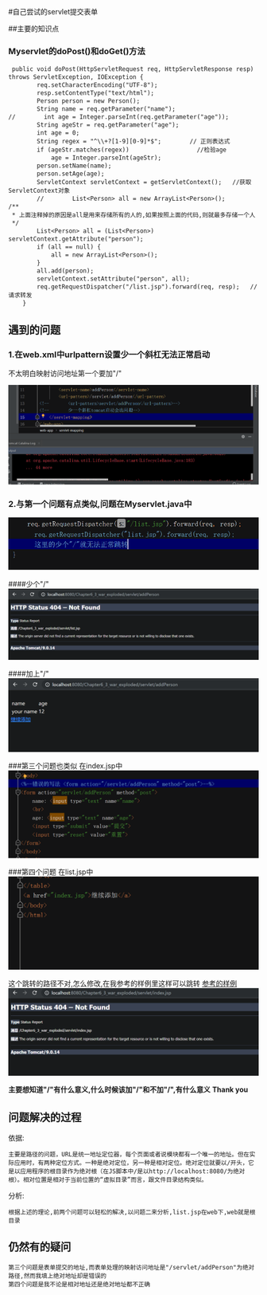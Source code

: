 #自己尝试的servlet提交表单

##主要的知识点

### Myservlet的doPost()和doGet()方法
```aidl
 public void doPost(HttpServletRequest req, HttpServletResponse resp) throws ServletException, IOException {
        req.setCharacterEncoding("UTF-8");
        resp.setContentType("text/html");
        Person person = new Person();
        String name = req.getParameter("name");
//        int age = Integer.parseInt(req.getParameter("age"));
        String ageStr = req.getParameter("age");
        int age = 0;
        String regex = "^\\+?[1-9][0-9]*$";        // 正则表达式
        if (ageStr.matches(regex))                   //检验age
            age = Integer.parseInt(ageStr);
        person.setName(name);
        person.setAge(age);
        ServletContext servletContext = getServletContext();   //获取ServletContext对象
        //        List<Person> all = new ArrayList<Person>();
/**
 * 上面注释掉的原因是all是用来存储所有的人的,如果按照上面的代码,则就最多存储一个人
 */
        List<Person> all = (List<Person>) servletContext.getAttribute("person");
        if (all == null) {
            all = new ArrayList<Person>();
        }
        all.add(person);
        servletContext.setAttribute("person", all);
        req.getRequestDispatcher("/list.jsp").forward(req, resp);   //请求转发
    }
```




##  遇到的问题


### 1.在web.xml中urlpattern设置少一个斜杠无法正常启动
不太明白映射访问地址第一个要加"/"

![null](pic/Snipaste_2019-05-25_16-08-27.png)


### 2.与第一个问题有点类似,问题在Myservlet.java中

![null](pic/Snipaste_2019-05-25_16-14-06.png)

####少个"/"
![null](pic/Snipaste_2019-05-25_16-12-50.png)

####加上"/"
![null](pic/Snipaste_2019-05-25_16-16-55.png)


###第三个问题也类似
在index.jsp中
![null](pic/Snipaste_2019-05-25_16-18-01.png)

###第四个问题
在list.jsp中
![null](pic/Snipaste_2019-05-25_16-20-15.png)

这个跳转的路径不对,怎么修改,在我参考的样例里这样可以跳转
[参考的样例](https://github.com/96998/Chapter6_2)
![null](pic/Snipaste_2019-05-25_16-21-24.png)


**主要想知道"/"有什么意义,什么时候该加"/"和不加"/",有什么意义**
**Thank you**



## 问题解决的过程


依据:
```
主要是路径的问题，URL是统一地址定位器，每个页面或者说模块都有一个唯一的地址。但在实际应用时，有两种定位方式。一种是绝对定位，另一种是相对定位。绝对定位就要以/开头，它是以应用程序的根目录作为绝对根（在JS脚本中/是以http://localhost:8080/为绝对根）。相对位置是相对于当前位置的“虚拟目录”而言，跟文件目录结构类似。
```


分析:
```
根据上述的理论,前两个问题可以轻松的解决,以问题二来分析,list.jsp在web下,web就是根目录
```





## 仍然有的疑问

```
第三个问题是表单提交的地址,而表单处理的映射访问地址是"/servlet/addPerson"为绝对路径,然而我填上绝对地址却是错误的
第四个问题是我不论是相对地址还是绝对地址都不正确
```

